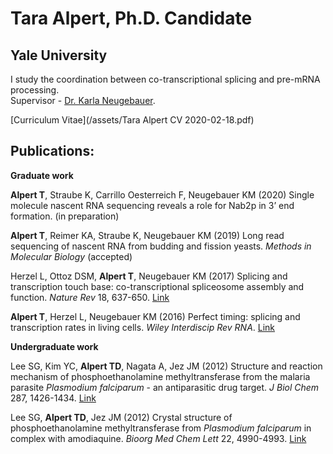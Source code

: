 # Tara Alpert, Ph.D. Candidate
## Yale University

I study the coordination between co-transcriptional splicing and pre-mRNA processing.    
Supervisor - [Dr. Karla Neugebauer](https://www.neugebauerlab.com/).  
  
[Curriculum Vitae](/assets/Tara Alpert CV 2020-02-18.pdf)  
  
## Publications:  
**Graduate work**  
  
**Alpert T**, Straube K, Carrillo Oesterreich F, Neugebauer KM (2020) Single molecule nascent RNA sequencing reveals a role for Nab2p in 3’ end formation. (in preparation)  
  
**Alpert T**, Reimer KA, Straube K, Neugebauer KM (2019) Long read sequencing of nascent RNA from budding and fission yeasts. *Methods in Molecular Biology* (accepted)  
  
Herzel L, Ottoz DSM, **Alpert T**, Neugebauer KM (2017) Splicing and transcription touch base: co-transcriptional spliceosome assembly and function. *Nature Rev* 18, 637-650. [Link](https://www.nature.com/articles/nrm.2017.63)  
  
**Alpert T**, Herzel L, Neugebauer KM (2016) Perfect timing: splicing and transcription rates in living cells. *Wiley Interdiscip Rev RNA*. [Link](https://onlinelibrary.wiley.com/doi/abs/10.1002/wrna.1401)  
  
**Undergraduate work**  
  
Lee SG, Kim YC, **Alpert TD**, Nagata A, Jez JM (2012) Structure and reaction mechanism of phosphoethanolamine methyltransferase from the malaria parasite *Plasmodium falciparum* - an antiparasitic drug target. *J Biol Chem* 287, 1426-1434. [Link](https://www.jbc.org/content/287/2/1426.short)  
  
Lee SG, **Alpert TD**, Jez JM (2012) Crystal structure of phosphoethanolamine methyltransferase from *Plasmodium falciparum* in complex with amodiaquine. *Bioorg Med Chem Lett* 22, 4990-4993. [Link](https://www.sciencedirect.com/science/article/pii/S0960894X12007834)  


